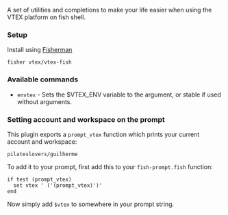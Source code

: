 A set of utilities and completions to make your life easier when using the VTEX platform on fish shell.

### Setup

Install using [Fisherman](https://fisherman.github.io/)

`fisher vtex/vtex-fish`

### Available commands

- `envtex` - Sets the $VTEX_ENV variable to the argument, or stable if used without arguments.

### Setting account and workspace on the prompt

This plugin exports a `prompt_vtex` function which prints your current account and workspace:

`pilateslovers/guilherme`

To add it to your prompt, first add this to your `fish-prompt.fish` function:

```
if test (prompt_vtex)
  set vtex ' ('(prompt_vtex)')'
end
```

Now simply add `$vtex` to somewhere in your prompt string.

